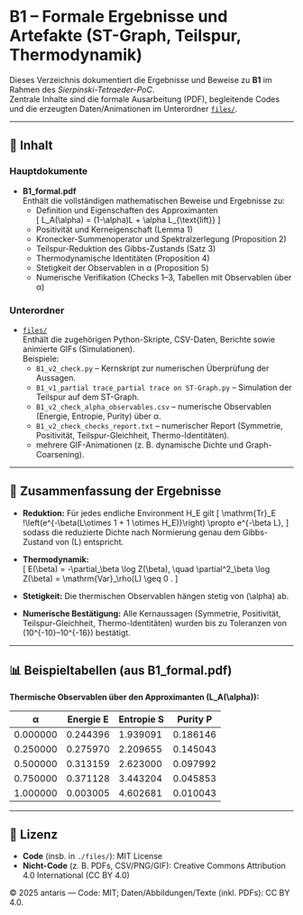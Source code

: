 # B1 – Formale Ergebnisse und Artefakte (ST-Graph, Teilspur, Thermodynamik)

Dieses Verzeichnis dokumentiert die Ergebnisse und Beweise zu **B1** im Rahmen des *Sierpinski-Tetraeder-PoC*.  
Zentrale Inhalte sind die formale Ausarbeitung (PDF), begleitende Codes und die erzeugten Daten/Animationen im Unterordner [`files/`](./files).

---

## 📄 Inhalt

### Hauptdokumente
- **B1_formal.pdf**  
  Enthält die vollständigen mathematischen Beweise und Ergebnisse zu:
  - Definition und Eigenschaften des Approximanten  
    \[
    L_A(\alpha) = (1-\alpha)L + \alpha L_{\text{lift}}
    \]
  - Positivität und Kerneigenschaft (Lemma 1)  
  - Kronecker-Summenoperator und Spektralzerlegung (Proposition 2)  
  - Teilspur-Reduktion des Gibbs-Zustands (Satz 3)  
  - Thermodynamische Identitäten (Proposition 4)  
  - Stetigkeit der Observablen in α (Proposition 5)  
  - Numerische Verifikation (Checks 1–3, Tabellen mit Observablen über α)  

### Unterordner
- [`files/`](./files)  
  Enthält die zugehörigen Python-Skripte, CSV-Daten, Berichte sowie animierte GIFs (Simulationen).  
  Beispiele:
  - `B1_v2_check.py` – Kernskript zur numerischen Überprüfung der Aussagen.  
  - `B1_v1_partial trace_partial trace on ST-Graph.py` – Simulation der Teilspur auf dem ST-Graph.  
  - `B1_v2_check_alpha_observables.csv` – numerische Observablen (Energie, Entropie, Purity) über α.  
  - `B1_v2_check_checks_report.txt` – numerischer Report (Symmetrie, Positivität, Teilspur-Gleichheit, Thermo-Identitäten).  
  - mehrere GIF-Animationen (z. B. dynamische Dichte und Graph-Coarsening).

---

## 🔬 Zusammenfassung der Ergebnisse

- **Reduktion:** Für jedes endliche Environment H_E gilt
  \[
  \mathrm{Tr}_E \!\left(e^{-\beta(L\otimes 1 + 1 \otimes H_E)}\right) \propto e^{-\beta L},
  \]
  sodass die reduzierte Dichte nach Normierung genau dem Gibbs-Zustand von \(L\) entspricht.

- **Thermodynamik:**  
  \[
  E(\beta) = -\partial_\beta \log Z(\beta), 
  \quad 
  \partial^2_\beta \log Z(\beta) = \mathrm{Var}_\rho(L) \geq 0 .
  \]

- **Stetigkeit:** Die thermischen Observablen hängen stetig von \(\alpha\) ab.  

- **Numerische Bestätigung:** Alle Kernaussagen (Symmetrie, Positivität, Teilspur-Gleichheit, Thermo-Identitäten) wurden bis zu Toleranzen von \(10^{-10}–10^{-16}\) bestätigt.

---

## 📊 Beispieltabellen (aus B1_formal.pdf)

**Thermische Observablen über den Approximanten \(L_A(\alpha)\):**

| α       | Energie E | Entropie S | Purity P |
|---------|-----------|------------|----------|
| 0.000000 | 0.244396 | 1.939091 | 0.186146 |
| 0.250000 | 0.275970 | 2.209655 | 0.145043 |
| 0.500000 | 0.313159 | 2.623000 | 0.097992 |
| 0.750000 | 0.371128 | 3.443204 | 0.045853 |
| 1.000000 | 0.003005 | 4.602681 | 0.010043 |

---

## 📜 Lizenz

- **Code** (insb. in `./files/`): MIT License  
- **Nicht-Code** (z. B. PDFs, CSV/PNG/GIF): Creative Commons Attribution 4.0 International (CC BY 4.0)  

© 2025 antaris — Code: MIT; Daten/Abbildungen/Texte (inkl. PDFs): CC BY 4.0.
